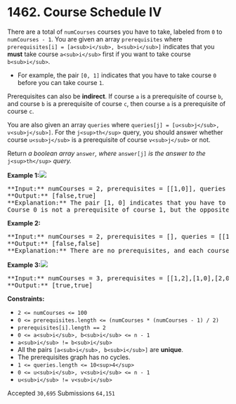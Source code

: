 # 1462. Course Schedule IV

There are a total of `numCourses` courses you have to take, labeled from `0` to `numCourses - 1`. You are given an array `prerequisites` where `prerequisites[i] = [a<sub>i</sub>, b<sub>i</sub>]` indicates that you **must** take course `a<sub>i</sub>` first if you want to take course `b<sub>i</sub>`.

* For example, the pair `[0, 1]` indicates that you have to take course `0` before you can take course `1`.

Prerequisites can also be **indirect**. If course `a` is a prerequisite of course `b`, and course `b` is a prerequisite of course `c`, then course `a` is a prerequisite of course `c`.

You are also given an array `queries` where `queries[j] = [u<sub>j</sub>, v<sub>j</sub>]`. For the `j<sup>th</sup>` query, you should answer whether course `u<sub>j</sub>` is a prerequisite of course `v<sub>j</sub>` or not.

Return _a boolean array_ `answer`_, where_ `answer[j]` _is the answer to the_ `j<sup>th</sup>` _query._

**Example 1:**![](https://assets.leetcode.com/uploads/2021/05/01/courses4-1-graph.jpg)

<pre>
**Input:** numCourses = 2, prerequisites = [[1,0]], queries = [[0,1],[1,0]]
**Output:** [false,true]
**Explanation:** The pair [1, 0] indicates that you have to take course 1 before you can take course 0.
Course 0 is not a prerequisite of course 1, but the opposite is true.
</pre>

**Example 2:**

<pre>
**Input:** numCourses = 2, prerequisites = [], queries = [[1,0],[0,1]]
**Output:** [false,false]
**Explanation:** There are no prerequisites, and each course is independent.
</pre>

**Example 3:**![](https://assets.leetcode.com/uploads/2021/05/01/courses4-3-graph.jpg)

<pre>
**Input:** numCourses = 3, prerequisites = [[1,2],[1,0],[2,0]], queries = [[1,0],[1,2]]
**Output:** [true,true]
</pre>

**Constraints:**

* `2 <= numCourses <= 100`
* `0 <= prerequisites.length <= (numCourses * (numCourses - 1) / 2)`
* `prerequisites[i].length == 2`
* `0 <= a<sub>i</sub>, b<sub>i</sub> <= n - 1`
* `a<sub>i</sub> != b<sub>i</sub>`
* All the pairs `[a<sub>i</sub>, b<sub>i</sub>]` are **unique**.
* The prerequisites graph has no cycles.
* `1 <= queries.length <= 10<sup>4</sup>`
* `0 <= u<sub>i</sub>, v<sub>i</sub> <= n - 1`
* `u<sub>i</sub> != v<sub>i</sub>`

Accepted `30,695` Submissions `64,151`
